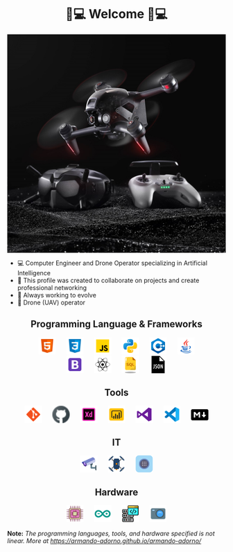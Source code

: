 <h1 align = "center">🤖💻 Welcome 🤖💻</h1>

<div align = "center">

<img src = "media/fpv-drone.png" alt = "engineer_armando" align = "center">

</div>

<p align = "center">

- 💻 Computer Engineer and Drone Operator specializing in Artificial Intelligence 
- 👋 This profile was created to collaborate on projects and create professional networking 
- 🤖 Always working to evolve 
- 🚁 Drone (UAV) operator 

</p>

<h2 align = "center">Programming Language & Frameworks</h2>

<p align ="center">

  <img src = "media/html.png" height = 40 hspace = 10>
  <img src = "media/css.png" height=40 hspace=10> 
  <img src = "media/javascript.png" height = 40 hspace = 10>
  <img src = "media/python.png" height = 40 hspace = 10>
  <img src = "media/c++.png" height = 40 hspace = 10>
  <img src = "media/java.png" height = 40 hspace = 10><br>
  <img src = "media/bootstrap.png" height = 40 hspace = 10>
  <img src = "media/react.png" height = 40 hspace = 10>
  <img src = "media/sql.png" height = 40 hspace = 10>
  <img src = "media/json-black.png" height = 40 hspace = 10>
  
</p>

<h2 align = "center" border = "">Tools</h2>

<p align ="center">

  <img src = "media/git.png" height = 40 hspace = 10>
  <img src = "media/github.png" height = 40 hspace = 10>
  <img src = "media/adobe-xd.png" height = 40 hspace = 10>
  <img src = "media/power-bi.png" height = 40 hspace = 10>
  <img src = "media/visual-studio.png" height=40 hspace=10>
  <img src="media/visual-studio-code.png" height=40 hspace=10>
  <img src = "media/markdown.png" height = 40 hspace = 10>

</p>

<h2 align = "center">IT</h2>

<p align ="center">

  <img src = "media/cctv.png" height = 40 hspace = 10>
  <img src = "media/drone.png" height = 40 hspace = 10>
  <img src = "media/pin.png" height = 40 hspace = 10>
  
</p>

<h2 align = "center">Hardware</h2>

<p align ="center">

  <img src = "media/microprocessor.png" height = 40 hspace = 10>
  <img src = "media/arduino.png" height = 40 hspace = 10>
  <img src = "media/server.png" height = 40 hspace = 10>
  <img src = "media/camera.png" height = 40 hspace = 10>
  
</p>

<p align = "center">

<strong>Note:</strong> 
<em>The programming languages, tools, and hardware specified is not linear. More at 
<a align = "center">https://armando-adorno.github.io/armando-adorno/</a>
</em>

</p>
